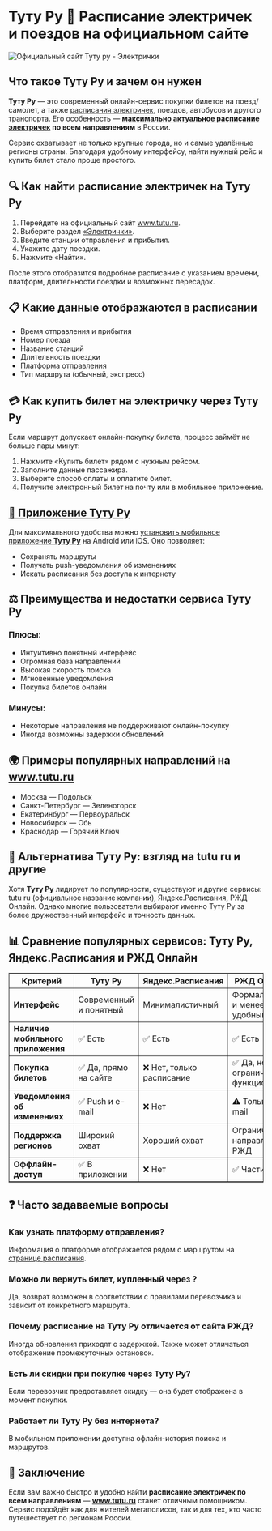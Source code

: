   <h1>Туту Ру 🚆 Расписание электричек и поездов на официальном сайте</h1>
 	

<img src="https://github.com/user-attachments/assets/34e94e2c-5e99-4610-9b39-7cb312efae58" alt="Официальный сайт Туту ру - Электрички" />

  <h2> Что такое Туту Ру и зачем он нужен</h2>
  <p><strong>Туту Ру</strong> — это современный онлайн-сервис покупки билетов на поезд/самолет, а также <a href="https://go.avck.ws/d5c2751eb76c45f0?erid=LdtCKAcNs&m=1">расписания электричек</a>, поездов, автобусов и другого транспорта. Его особенность — <strong><a href="https://go.avck.ws/d5c2751eb76c45f0?erid=LdtCKAcNs&m=1">максимально актуальное расписание электричек</a> по всем направлениям</strong> в России.</p>
  <p>Сервис охватывает не только крупные города, но и самые удалённые регионы страны. Благодаря удобному интерфейсу, найти нужный рейс и купить билет стало проще простого.</p>

  <h2>🔍 Как найти расписание электричек на Туту Ру</h2>
  <ol>
    <li>Перейдите на официальный сайт <a href="https://go.avck.ws/4db9e2fa4070f5a0?erid=LdtCKAcNs&m=1">www.tutu.ru</a>.</li>
    <li>Выберите раздел <a href="https://go.avck.ws/d5c2751eb76c45f0?erid=LdtCKAcNs&m=1">«Электрички»</a>.</li>
    <li>Введите станции отправления и прибытия.</li>
    <li>Укажите дату поездки.</li>
    <li>Нажмите «Найти».</li>
  </ol>
  <p>После этого отобразится подробное расписание с указанием времени, платформ, длительности поездки и возможных пересадок.</p>

  <h2>📋 Какие данные отображаются в расписании</h2>
  <ul>
    <li>Время отправления и прибытия</li>
    <li>Номер поезда</li>
    <li>Название станций</li>
    <li>Длительность поездки</li>
    <li>Платформа отправления</li>
    <li>Тип маршрута (обычный, экспресс)</li>
  </ul>

  <h2>💳 Как купить билет на электричку через Туту Ру</h2>
  <p>Если маршрут допускает онлайн-покупку билета, процесс займёт не больше пары минут:</p>
  <ol>
    <li>Нажмите «Купить билет» рядом с нужным рейсом.</li>
    <li>Заполните данные пассажира.</li>
    <li>Выберите способ оплаты и оплатите билет.</li>
    <li>Получите электронный билет на почту или в мобильное приложение.</li>
  </ol>

  <h2><a href="https://go.avck.ws/0fe4125b239f53b0?erid=LdtCKAcNs&m=1">📲 Приложение Туту Ру</a></h2>
  <p>Для максимального удобства можно <a href="https://go.avck.ws/0fe4125b239f53b0?erid=LdtCKAcNs&m=1">установить мобильное приложение <strong>Туту Ру</strong></a>  на Android или iOS. Оно позволяет:</p>
  <ul>
    <li>Сохранять маршруты</li>
    <li>Получать push-уведомления об изменениях</li>
    <li>Искать расписания без доступа к интернету</li>
  </ul>

  <h2>⚖️ Преимущества и недостатки сервиса Туту Ру</h2>
  <h3>Плюсы:</h3>
  <ul>
    <li>Интуитивно понятный интерфейс</li>
    <li>Огромная база направлений</li>
    <li>Высокая скорость поиска</li>
    <li>Мгновенные уведомления</li>
    <li>Покупка билетов онлайн</li>
  </ul>
  <h3>Минусы:</h3>
  <ul>
    <li>Некоторые направления не поддерживают онлайн-покупку</li>
    <li>Иногда возможны задержки обновлений</li>
  </ul>

  <h2>🌍 Примеры популярных направлений на <a href="https://go.avck.ws/4db9e2fa4070f5a0?erid=LdtCKAcNs&m=1">www.tutu.ru</a></h2>
  <ul>
    <li>Москва — Подольск</li>
    <li>Санкт-Петербург — Зеленогорск</li>
    <li>Екатеринбург — Первоуральск</li>
    <li>Новосибирск — Обь</li>
    <li>Краснодар — Горячий Ключ</li>
  </ul>

  <h2>📌 Альтернатива Туту Ру: взгляд на tutu ru и другие</h2>
  <p>Хотя <strong>Туту Ру</strong> лидирует по популярности, существуют и другие сервисы: tutu ru (официальное название компании), Яндекс.Расписания, РЖД Онлайн. Однако многие пользователи выбирают именно Туту Ру за более дружественный интерфейс и точность данных.</p>
  <h2>📊 Сравнение популярных сервисов: Туту Ру, Яндекс.Расписания и РЖД Онлайн</h2>
<table border="1" cellpadding="8" cellspacing="0" style="border-collapse: collapse; width: 100%;">
  <thead>
    <tr>
      <th>Критерий</th>
      <th>Туту Ру</th>
      <th>Яндекс.Расписания</th>
      <th>РЖД Онлайн</th>
    </tr>
  </thead>
  <tbody>
    <tr>
      <td><strong>Интерфейс</strong></td>
      <td>Современный и понятный</td>
      <td>Минималистичный</td>
      <td>Формальный и менее удобный</td>
    </tr>
    <tr>
      <td><strong>Наличие мобильного приложения</strong></td>
      <td>✅ Есть</td>
      <td>✅ Есть</td>
      <td>✅ Есть</td>
    </tr>
    <tr>
      <td><strong>Покупка билетов</strong></td>
      <td>✅ Да, прямо на сайте</td>
      <td>❌ Нет, только расписание</td>
      <td>✅ Да, но ограниченный функционал</td>
    </tr>
    <tr>
      <td><strong>Уведомления об изменениях</strong></td>
      <td>✅ Push и e-mail</td>
      <td>❌ Нет</td>
      <td>⚠️ Только e-mail</td>
    </tr>
    <tr>
      <td><strong>Поддержка регионов</strong></td>
      <td>Широкий охват</td>
      <td>Хороший охват</td>
      <td>Ограничен направлением РЖД</td>
    </tr>
    <tr>
      <td><strong>Оффлайн-доступ</strong></td>
      <td>✅ В приложении</td>
      <td>❌ Нет</td>
      <td>✅ Частично</td>
    </tr>
  </tbody>
</table>


  <h2>❓ Часто задаваемые вопросы</h2>
  <h3>Как узнать платформу отправления?</h3>
  <p>Информация о платформе отображается рядом с маршрутом на <a href="https://go.avck.ws/d5c2751eb76c45f0?erid=LdtCKAcNs&m=1">странице расписания</a>.</p>
  <h3>Можно ли вернуть билет, купленный через ?</h3>
  <p>Да, возврат возможен в соответствии с правилами перевозчика и зависит от конкретного маршрута.</p>
  <h3>Почему расписание на Туту Ру отличается от сайта РЖД?</h3>
  <p>Иногда обновления приходят с задержкой. Также может отличаться отображение промежуточных остановок.</p>
  <h3>Есть ли скидки при покупке через Туту Ру?</h3>
  <p>Если перевозчик предоставляет скидку — она будет отображена в момент покупки.</p>
  <h3>Работает ли Туту Ру без интернета?</h3>
  <p>В мобильном приложении доступна офлайн-история поиска и маршрутов.</p>

  <h2>🏁 Заключение</h2>
  <p>Если вам важно быстро и удобно найти <strong>расписание электричек по всем направлениям</strong> — <strong><a href="https://go.avck.ws/4db9e2fa4070f5a0?erid=LdtCKAcNs&m=1">www.tutu.ru</a></strong> станет отличным помощником. Сервис подойдёт как для жителей мегаполисов, так и для тех, кто часто путешествует по регионам России.</p>


